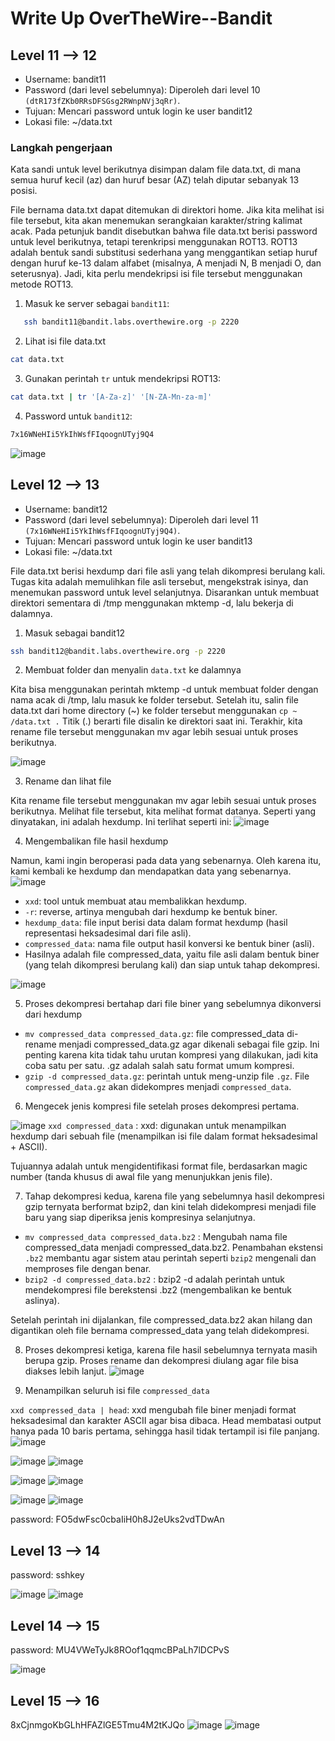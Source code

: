 # Write Up OverTheWire--Bandit

## Level 11 --> 12
- Username: bandit11
- Password (dari level sebelumnya): Diperoleh dari level 10 `(dtR173fZKb0RRsDFSGsg2RWnpNVj3qRr)`.
- Tujuan: Mencari password untuk login ke user bandit12
- Lokasi file: ~/data.txt


### Langkah pengerjaan

Kata sandi untuk level berikutnya disimpan dalam file data.txt, di mana semua huruf kecil (az) dan huruf besar (AZ) telah diputar sebanyak 13 posisi.

File bernama data.txt dapat ditemukan di direktori home. Jika kita melihat isi file tersebut, kita akan menemukan serangkaian karakter/string kalimat acak. Pada petunjuk bandit disebutkan bahwa file data.txt berisi password untuk level berikutnya, tetapi terenkripsi menggunakan ROT13. ROT13 adalah bentuk sandi substitusi sederhana yang menggantikan setiap huruf dengan huruf ke-13 dalam alfabet (misalnya, A menjadi N, B menjadi O, dan seterusnya). Jadi, kita perlu mendekripsi isi file tersebut menggunakan metode ROT13.

1. Masuk ke server sebagai `bandit11`:
```bash
   ssh bandit11@bandit.labs.overthewire.org -p 2220
```
2. Lihat isi file data.txt
```bash
cat data.txt
```
3. Gunakan perintah `tr` untuk mendekripsi ROT13:
```bash
cat data.txt | tr '[A-Za-z]' '[N-ZA-Mn-za-m]'
```
4. Password untuk `bandit12`:
```bash
7x16WNeHIi5YkIhWsfFIqoognUTyj9Q4
```

![image](https://github.com/user-attachments/assets/fe95e8bc-2305-4671-b74f-2bbab0051623)

## Level 12 --> 13
- Username: bandit12
- Password (dari level sebelumnya): Diperoleh dari level 11 `(7x16WNeHIi5YkIhWsfFIqoognUTyj9Q4)`.
- Tujuan: Mencari password untuk login ke user bandit13
- Lokasi file: ~/data.txt


File data.txt berisi hexdump dari file asli yang telah dikompresi berulang kali. Tugas kita adalah memulihkan file asli tersebut, mengekstrak isinya, dan menemukan password untuk level selanjutnya. Disarankan untuk membuat direktori sementara di /tmp menggunakan mktemp -d, lalu bekerja di dalamnya.

1. Masuk sebagai bandit12
```bash
ssh bandit12@bandit.labs.overthewire.org -p 2220
```

2. Membuat folder dan menyalin `data.txt` ke dalamnya

Kita bisa menggunakan perintah mktemp -d untuk membuat folder dengan nama acak di /tmp, lalu masuk ke folder tersebut. Setelah itu, salin file data.txt dari home directory (~) ke folder tersebut menggunakan `cp ~ /data.txt .` Titik (.) berarti file disalin ke direktori saat ini. Terakhir, kita rename file tersebut menggunakan mv agar lebih sesuai untuk proses berikutnya.

![image](https://github.com/user-attachments/assets/8920ba5f-5141-402b-9b94-27fd59fea8f3)

3. Rename dan lihat file

Kita rename file tersebut menggunakan mv agar lebih sesuai untuk proses berikutnya. Melihat file tersebut, kita melihat format datanya. Seperti yang dinyatakan, ini adalah hexdump. Ini terlihat seperti ini:
![image](https://github.com/user-attachments/assets/555dfca0-1991-4b16-aec9-78eafb383fe5)

4. Mengembalikan file hasil hexdump
   
Namun, kami ingin beroperasi pada data yang sebenarnya. Oleh karena itu, kami kembali ke hexdump dan mendapatkan data yang sebenarnya.
![image](https://github.com/user-attachments/assets/e0aabfa0-a632-4672-b7ea-5ecc1c02c68f)
- `xxd`: tool untuk membuat atau membalikkan hexdump.
- `-r`: reverse, artinya mengubah dari hexdump ke bentuk biner.
- `hexdump_data`: file input berisi data dalam format hexdump (hasil representasi heksadesimal dari file asli).
- `compressed_data`: nama file output hasil konversi ke bentuk biner (asli).
- Hasilnya adalah file compressed_data, yaitu file asli dalam bentuk biner (yang telah dikompresi berulang kali) dan siap untuk tahap dekompresi.

![image](https://github.com/user-attachments/assets/e4653ab0-6103-421e-9f89-26c3c7d5519a)

5. Proses dekompresi bertahap dari file biner yang sebelumnya dikonversi dari hexdump

- `mv compressed_data compressed_data.gz`: file compressed_data di-rename menjadi compressed_data.gz agar dikenali sebagai file gzip. Ini penting karena kita tidak tahu urutan kompresi yang dilakukan, jadi kita coba satu per satu. .gz adalah salah satu format umum kompresi.
- `gzip -d compressed_data.gz`: perintah untuk meng-unzip file `.gz`. File `compressed_data.gz` akan didekompres menjadi `compressed_data`.

6. Mengecek jenis kompresi file setelah proses dekompresi pertama.

![image](https://github.com/user-attachments/assets/cc0765a4-6647-4292-a367-a54500c34f6c)
`xxd compressed_data` : xxd: digunakan untuk menampilkan hexdump dari sebuah file (menampilkan isi file dalam format heksadesimal + ASCII).

Tujuannya adalah untuk mengidentifikasi format file, berdasarkan magic number (tanda khusus di awal file yang menunjukkan jenis file).

7. Tahap dekompresi kedua, karena file yang sebelumnya hasil dekompresi gzip ternyata berformat bzip2, dan kini telah didekompresi menjadi file baru yang siap diperiksa jenis kompresinya selanjutnya.

- `mv compressed_data compressed_data.bz2` : Mengubah nama file compressed_data menjadi compressed_data.bz2. Penambahan ekstensi `.bz2` membantu agar sistem atau perintah seperti `bzip2` mengenali dan memproses file dengan benar.
- `bzip2 -d compressed_data.bz2` : bzip2 -d adalah perintah untuk mendekompresi file berekstensi .bz2 (mengembalikan ke bentuk aslinya).

Setelah perintah ini dijalankan, file compressed_data.bz2 akan hilang dan digantikan oleh file bernama compressed_data yang telah didekompresi.

8. Proses dekompresi ketiga, karena file hasil sebelumnya ternyata masih berupa gzip. Proses rename dan dekompresi diulang agar file bisa diakses lebih lanjut.
![image](https://github.com/user-attachments/assets/1437269b-e94e-4bf5-817e-ab57fb335a11)

9. Menampilkan seluruh isi file `compressed_data`

`xxd compressed_data | head`: xxd mengubah file biner menjadi format heksadesimal dan karakter ASCII agar bisa dibaca. Head membatasi output hanya pada 10 baris pertama, sehingga hasil tidak tertampil isi file panjang.
![image](https://github.com/user-attachments/assets/f0ae242d-2a91-4696-9a21-5af324971b84)


![image](https://github.com/user-attachments/assets/17dd5d6e-20bd-4455-b0bf-3bee278dffd1)
![image](https://github.com/user-attachments/assets/b7f286a3-8106-4289-92b7-8ac6c30d109c)

![image](https://github.com/user-attachments/assets/a2345821-8e73-4fcf-9660-9558af50078d)
![image](https://github.com/user-attachments/assets/90222ece-ce83-49e9-a272-caabb64d0c51)


![image](https://github.com/user-attachments/assets/95db42e6-ef24-4664-bc43-0074345a464f)
![image](https://github.com/user-attachments/assets/55fb1246-f404-4b7c-b5be-62883940e43e)


password: FO5dwFsc0cbaIiH0h8J2eUks2vdTDwAn
## Level 13 --> 14
password: sshkey

![image](https://github.com/user-attachments/assets/60ec7971-f76f-4b2f-91b3-ee95cd378e52)
![image](https://github.com/user-attachments/assets/1ae5eb2d-e508-4ad6-b1b8-4956960d299d)


## Level 14 --> 15

password: MU4VWeTyJk8ROof1qqmcBPaLh7lDCPvS

![image](https://github.com/user-attachments/assets/a20a1a89-b0f3-40c0-b1c1-72a8db595834)




## Level 15 --> 16
8xCjnmgoKbGLhHFAZlGE5Tmu4M2tKJQo
![image](https://github.com/user-attachments/assets/86e5c02e-3292-4be3-8822-efd2ac253c6c)
![image](https://github.com/user-attachments/assets/e0ae7633-1546-4632-9d73-197b77c54b71)


